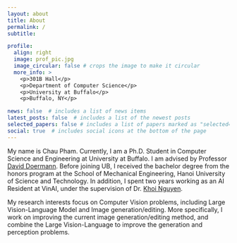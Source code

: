 ```yaml
---
layout: about
title: About
permalink: /
subtitle: 

profile:
  align: right
  image: prof_pic.jpg
  image_circular: false # crops the image to make it circular
  more_info: >
    <p>301B Hall</p>
    <p>Department of Computer Science</p>
    <p>University at Buffalo</p>
    <p>Buffalo, NY</p>

news: false  # includes a list of news items
latest_posts: false  # includes a list of the newest posts
selected_papers: false # includes a list of papers marked as "selected={true}"
social: true  # includes social icons at the bottom of the page
---
```


My name is Chau Pham. Currently, I am a Ph.D. Student in Computer Science and Engineering at University
at Buffalo. I am advised by Professor [David Doermann](https://cse.buffalo.edu/~doermann/index.html). Before joining UB, I received the bachelor degree from the honors program at the School of Mechanical Engineering, Hanoi University of Science and Technology. In addition, I spent two years working as an AI Resident at VinAI, under the supervision of 
Dr. [Khoi Nguyen](https://www.khoinguyen.org/). 

My research interests focus on Computer Vision problems, including Large Vision-Language Model and Image generation/editing. More specifically, I work on improving the current image generation/editing method, and combine the Large Vision-Language to improve the generation and perception problems.

<!-- Put your address / P.O. box / other info right below your picture. You can also disable any of these elements by editing `profile` property of the YAML header of your `_pages/about.md`. Edit `_bibliography/papers.bib` and Jekyll will render your [publications page](/al-folio/publications/) automatically.

Link to your social media connections, too. This theme is set up to use [Font Awesome icons](http://fortawesome.github.io/Font-Awesome/) and [Academicons](https://jpswalsh.github.io/academicons/), like the ones below. Add your Facebook, Twitter, LinkedIn, Google Scholar, or just disable all of them. -->
